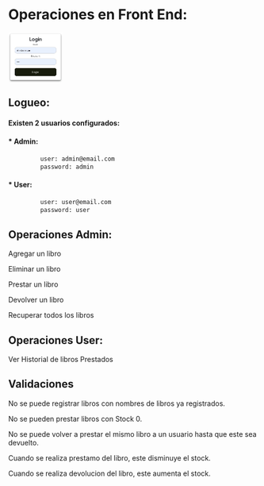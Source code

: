 # Operaciones en Front End:

<img align="center" src="https://github.com/GregHowe/LibraryFrontEnd/blob/main/images/loginAdmin.JPG" height="100" />

## Logueo: 
####  Existen 2 usuarios configurados: 
####   * Admin:
             user: admin@email.com
             password: admin
             
             
####   * User:  
             user: user@email.com
             password: user
             
## Operaciones Admin:
Agregar un libro


Eliminar un libro


Prestar un libro


Devolver un libro


Recuperar todos los libros


## Operaciones User:
Ver Historial de libros Prestados

## Validaciones
No se puede registrar libros con nombres de libros ya registrados.

No se pueden prestar libros con Stock 0.

No se puede volver a prestar el mismo libro a un usuario hasta que este sea devuelto.

Cuando se realiza prestamo del libro, este disminuye el stock.

Cuando se realiza devolucion del libro, este aumenta el stock.





